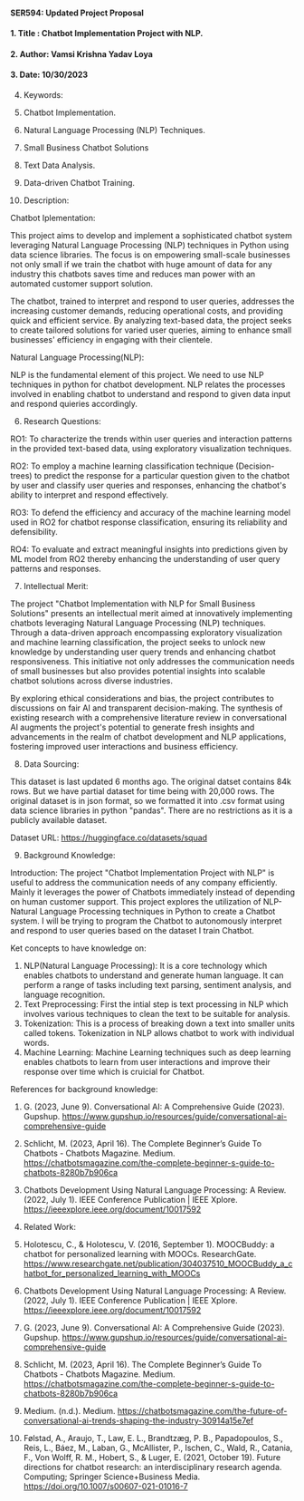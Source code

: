 #### SER594: Updated Project Proposal
#### 1. Title : Chatbot Implementation Project with NLP.
#### 2. Author: Vamsi Krishna Yadav Loya
#### 3. Date: 10/30/2023

4. Keywords: 

1. Chatbot Implementation.
2. Natural Language Processing (NLP) Techniques.
3. Small Business Chatbot Solutions
4. Text Data Analysis.
5. Data-driven Chatbot Training.

5. Description: 

Chatbot Iplementation:

This project aims to develop and implement a sophisticated chatbot system leveraging Natural Language Processing (NLP) techniques in Python using data science libraries. The focus is on empowering small-scale businesses not only small if we train the chatbot with huge amount of data for any industry this chatbots saves time and reduces man power with an automated customer support solution. 

The chatbot, trained to interpret and respond to user queries, addresses the increasing customer demands, reducing operational costs, and providing quick and efficient service. By analyzing text-based data, the project seeks to create tailored solutions for varied user queries, aiming to enhance small businesses' efficiency in engaging with their clientele.

Natural Language Processing(NLP): 

NLP is the fundamental element of this project. We need to use NLP techniques in python for chatbot development. NLP relates the processes involved in enabling chatbot to understand and respond to given data input and respond quieries accordingly.

6. Research Questions:

RO1: To characterize the trends within user queries and interaction patterns in the provided text-based data, using exploratory visualization techniques. 

RO2: To employ a machine learning classification technique (Decision-trees) to predict the response for a particular question given to the chatbot by user and classify user queries and responses, enhancing the chatbot's ability to interpret and respond effectively. 

RO3: To defend the efficiency and accuracy of the machine learning model used in RO2 for chatbot response classification, ensuring its reliability and defensibility. 

RO4: To evaluate and extract meaningful insights into predictions given by ML model from RO2 thereby enhancing the understanding of user query patterns and responses.

7. Intellectual Merit:

The project "Chatbot Implementation with NLP for Small Business Solutions" presents an intellectual merit aimed at innovatively implementing chatbots leveraging Natural Language Processing (NLP) techniques. Through a data-driven approach encompassing exploratory visualization and machine learning classification, the project seeks to unlock new knowledge by understanding user query trends and enhancing chatbot responsiveness. This initiative not only addresses the communication needs of small businesses but also provides potential insights into scalable chatbot solutions across diverse industries. 

By exploring ethical considerations and bias, the project contributes to discussions on fair AI and transparent decision-making. The synthesis of existing research with a comprehensive literature review in conversational AI augments the project's potential to generate fresh insights and advancements in the realm of chatbot development and NLP applications, fostering improved user interactions and business efficiency.

8. Data Sourcing: 

This dataset is last updated 6 months ago. The original datset contains 84k rows. But we have partial dataset for time being with 20,000 rows. The original dataset is in json format, so we formatted it into .csv format using data science libraries in python "pandas". There are no restrictions as it is a publicly available dataset.

Dataset URL: https://huggingface.co/datasets/squad

9. Background Knowledge: 

Introduction: The project "Chatbot Implementation Project with NLP" is useful to address the communication needs of any company efficiently. Mainly it leverages the power of Chatbots immediately instead of depending on human customer support. This project explores the utilization of NLP-Natural Language Processing techniques in Python to create a Chatbot system. I will be trying to program the Chatbot to autonomously interpret and respond to user queries based on the dataset I train Chatbot.

Ket concepts to have knowledge on:

1. NLP(Natural Language Processing): It is a core technology which enables chatbots to understand and generate human language. It can perform a range of tasks including text parsing, sentiment analysis, and language recognition.
2. Text Preprocessing: First the intial step is text processing in NLP which involves various techniques to clean the text to be suitable for analysis.
3. Tokenization: This is a process of breaking down a text into smaller units called tokens. Tokenization in NLP allows chatbot to work with individual words.
4. Machine Learning: Machine Learning techniques such as deep learning enables chatbots to learn from user interactions and improve their response over time which is cruicial for Chatbot.

References for background knowledge:

1. G. (2023, June 9). Conversational AI: A Comprehensive Guide (2023). Gupshup. https://www.gupshup.io/resources/guide/conversational-ai-comprehensive-guide
2. Schlicht, M. (2023, April 16). The Complete Beginner’s Guide To Chatbots - Chatbots Magazine. Medium. https://chatbotsmagazine.com/the-complete-beginner-s-guide-to-chatbots-8280b7b906ca
3. Chatbots Development Using Natural Language Processing: A Review. (2022, July 1). IEEE Conference Publication | IEEE Xplore. https://ieeexplore.ieee.org/document/10017592

10. Related Work:

1.  Holotescu, C., & Holotescu, V. (2016, September 1). MOOCBuddy: a chatbot for personalized learning with MOOCs. ResearchGate. https://www.researchgate.net/publication/304037510_MOOCBuddy_a_chatbot_for_personalized_learning_with_MOOCs 

2. Chatbots Development Using Natural Language Processing: A Review. (2022, July 1). IEEE Conference Publication | IEEE Xplore. https://ieeexplore.ieee.org/document/10017592 

3. G. (2023, June 9). Conversational AI: A Comprehensive Guide (2023). Gupshup. https://www.gupshup.io/resources/guide/conversational-ai-comprehensive-guide 

4. Schlicht, M. (2023, April 16). The Complete Beginner’s Guide To Chatbots - Chatbots Magazine. Medium. https://chatbotsmagazine.com/the-complete-beginner-s-guide-to-chatbots-8280b7b906ca 

5. Medium. (n.d.). Medium. https://chatbotsmagazine.com/the-future-of-conversational-ai-trends-shaping-the-industry-30914a15e7ef

6. Følstad, A., Araujo, T., Law, E. L., Brandtzæg, P. B., Papadopoulos, S., Reis, L., Báez, M., Laban, G., McAllister, P., Ischen, C., Wald, R., Catania, F., Von Wolff, R. M., Hobert, S., & Luger, E. (2021, October 19). Future directions for chatbot research: an interdisciplinary research agenda. Computing; Springer Science+Business Media. https://doi.org/10.1007/s00607-021-01016-7 